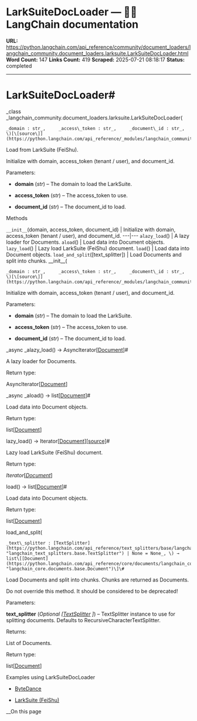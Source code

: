 # LarkSuiteDocLoader — 🦜🔗 LangChain  documentation

**URL:** https://python.langchain.com/api_reference/community/document_loaders/langchain_community.document_loaders.larksuite.LarkSuiteDocLoader.html
**Word Count:** 147
**Links Count:** 419
**Scraped:** 2025-07-21 08:18:17
**Status:** completed

---

# LarkSuiteDocLoader\#

_class _langchain\_community.document\_loaders.larksuite.LarkSuiteDocLoader\(

    _domain : str_,     _access\_token : str_,     _document\_id : str_, \)[\[source\]](https://python.langchain.com/api_reference/_modules/langchain_community/document_loaders/larksuite.html#LarkSuiteDocLoader)\#     

Load from LarkSuite \(FeiShu\).

Initialize with domain, access\_token \(tenant / user\), and document\_id.

Parameters:     

  * **domain** \(_str_\) – The domain to load the LarkSuite.

  * **access\_token** \(_str_\) – The access\_token to use.

  * **document\_id** \(_str_\) – The document\_id to load.

Methods

`__init__`\(domain, access\_token, document\_id\) | Initialize with domain, access\_token \(tenant / user\), and document\_id.   ---|---   `alazy_load`\(\) | A lazy loader for Documents.   `aload`\(\) | Load data into Document objects.   `lazy_load`\(\) | Lazy load LarkSuite \(FeiShu\) document.   `load`\(\) | Load data into Document objects.   `load_and_split`\(\[text\_splitter\]\) | Load Documents and split into chunks.      \_\_init\_\_\(

    _domain : str_,     _access\_token : str_,     _document\_id : str_, \)[\[source\]](https://python.langchain.com/api_reference/_modules/langchain_community/document_loaders/larksuite.html#LarkSuiteDocLoader.__init__)\#     

Initialize with domain, access\_token \(tenant / user\), and document\_id.

Parameters:     

  * **domain** \(_str_\) – The domain to load the LarkSuite.

  * **access\_token** \(_str_\) – The access\_token to use.

  * **document\_id** \(_str_\) – The document\_id to load.

_async _alazy\_load\(\) → AsyncIterator\[[Document](https://python.langchain.com/api_reference/core/documents/langchain_core.documents.base.Document.html#langchain_core.documents.base.Document "langchain_core.documents.base.Document")\]\#     

A lazy loader for Documents.

Return type:     

AsyncIterator\[[Document](https://python.langchain.com/api_reference/core/documents/langchain_core.documents.base.Document.html#langchain_core.documents.base.Document "langchain_core.documents.base.Document")\]

_async _aload\(\) → list\[[Document](https://python.langchain.com/api_reference/core/documents/langchain_core.documents.base.Document.html#langchain_core.documents.base.Document "langchain_core.documents.base.Document")\]\#     

Load data into Document objects.

Return type:     

list\[[Document](https://python.langchain.com/api_reference/core/documents/langchain_core.documents.base.Document.html#langchain_core.documents.base.Document "langchain_core.documents.base.Document")\]

lazy\_load\(\) → Iterator\[[Document](https://python.langchain.com/api_reference/core/documents/langchain_core.documents.base.Document.html#langchain_core.documents.base.Document "langchain_core.documents.base.Document")\][\[source\]](https://python.langchain.com/api_reference/_modules/langchain_community/document_loaders/larksuite.html#LarkSuiteDocLoader.lazy_load)\#     

Lazy load LarkSuite \(FeiShu\) document.

Return type:     

_Iterator_\[[_Document_](https://python.langchain.com/api_reference/core/documents/langchain_core.documents.base.Document.html#langchain_core.documents.base.Document "langchain_core.documents.base.Document")\]

load\(\) → list\[[Document](https://python.langchain.com/api_reference/core/documents/langchain_core.documents.base.Document.html#langchain_core.documents.base.Document "langchain_core.documents.base.Document")\]\#     

Load data into Document objects.

Return type:     

list\[[Document](https://python.langchain.com/api_reference/core/documents/langchain_core.documents.base.Document.html#langchain_core.documents.base.Document "langchain_core.documents.base.Document")\]

load\_and\_split\(

    _text\_splitter : [TextSplitter](https://python.langchain.com/api_reference/text_splitters/base/langchain_text_splitters.base.TextSplitter.html#langchain_text_splitters.base.TextSplitter "langchain_text_splitters.base.TextSplitter") | None = None_, \) → list\[[Document](https://python.langchain.com/api_reference/core/documents/langchain_core.documents.base.Document.html#langchain_core.documents.base.Document "langchain_core.documents.base.Document")\]\#     

Load Documents and split into chunks. Chunks are returned as Documents.

Do not override this method. It should be considered to be deprecated\!

Parameters:     

**text\_splitter** \(_Optional_ _\[_[_TextSplitter_](https://python.langchain.com/api_reference/text_splitters/base/langchain_text_splitters.base.TextSplitter.html#langchain_text_splitters.base.TextSplitter "langchain_text_splitters.base.TextSplitter") _\]_\) – TextSplitter instance to use for splitting documents. Defaults to RecursiveCharacterTextSplitter.

Returns:     

List of Documents.

Return type:     

list\[[Document](https://python.langchain.com/api_reference/core/documents/langchain_core.documents.base.Document.html#langchain_core.documents.base.Document "langchain_core.documents.base.Document")\]

Examples using LarkSuiteDocLoader

  * [ByteDance](https://python.langchain.com/docs/integrations/providers/byte_dance/)

  * [LarkSuite \(FeiShu\)](https://python.langchain.com/docs/integrations/document_loaders/larksuite/)

__On this page